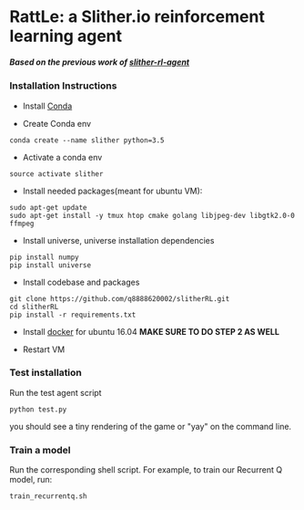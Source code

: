 # RattLe: a Slither.io reinforcement learning agent
##### Based on the previous work of [slither-rl-agent](https://github.com/zachabarnes/slither-rl-agent)

### Installation Instructions 
- Install [Conda](https://www.digitalocean.com/community/tutorials/how-to-install-the-anaconda-python-distribution-on-ubuntu-16-04) 

- Create Conda env
```
conda create --name slither python=3.5
```

- Activate a conda env
```
source activate slither
```

- Install needed packages(meant for ubuntu VM):
```
sudo apt-get update
sudo apt-get install -y tmux htop cmake golang libjpeg-dev libgtk2.0-0 ffmpeg
```

- Install universe, universe installation dependencies
```
pip install numpy
pip install universe

```
- Install codebase and packages
```
git clone https://github.com/q8888620002/slitherRL.git
cd slitherRL
pip install -r requirements.txt
```

- Install [docker](https://www.digitalocean.com/community/tutorials/how-to-install-and-use-docker-on-ubuntu-16-04) for ubuntu 16.04 **MAKE SURE TO DO STEP 2 AS WELL**

- Restart VM

### Test installation

Run the test agent script
```
python test.py
```
you should see a tiny rendering of the game or "yay" on the command line.

### Train a model

Run the corresponding shell script. For example, to train our Recurrent Q model, run:
```
train_recurrentq.sh
```
